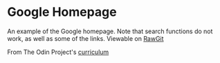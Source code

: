 # Google Homepage

An example of the Google homepage. Note that search functions do not work, as well as some of the links.
Viewable on [RawGit](https://cdn.rawgit.com/0elo/the_odin_project/1e6f659e2b3f96ba3c9044ca1b24c09896959c24/google-homepage/index.html)

From The Odin Project's [curriculum](http://www.theodinproject.com/web-development-101/html-css)
